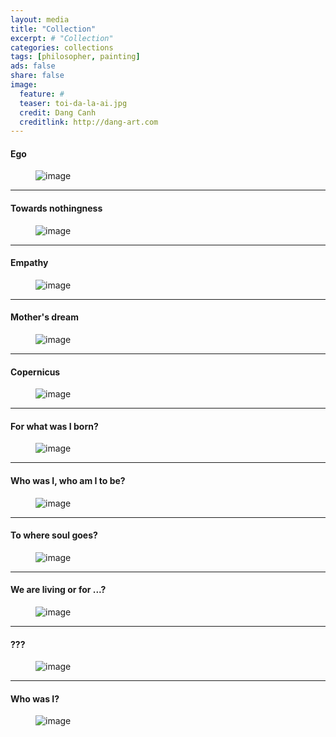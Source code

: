 ```yaml
---
layout: media
title: "Collection"
excerpt: # "Collection"
categories: collections
tags: [philosopher, painting]
ads: false
share: false
image:
  feature: #
  teaser: toi-da-la-ai.jpg
  credit: Dang Canh
  creditlink: http://dang-art.com
---
```


#### Ego

<figure>
	<img src="/painting_img/cai-toi.png" alt="image"></a>
</figure>

---

#### Towards nothingness
<figure>
	<img src="/painting_img/ve-coi-hu-vo.png" alt="image"></a>
</figure>

---

#### Empathy
<figure>
	<img src="/painting_img/dong-cam.png" alt="image"></a>
</figure>

---

#### Mother's dream
<figure>
	<img src="/painting_img/uoc-mo-cua-me.png" alt="image"></a>
</figure>

---

#### Copernicus
<figure>
	<img src="/painting_img/copernicus.png" alt="image"></a>
</figure>

---

#### For what was I born?

<figure>
	<img src="/painting_img/003.TOI DUOC SINH RA DE LAM GI_Da trien lam.jpg" alt="image"></a>
</figure>

---

#### Who was I, who am I to be?

<figure>
	<img src="/painting_img/007.AI DA LA TOI, TOI SE LA AI  ( 100 190).jpg" alt="image"></a>
</figure>

---

#### To where soul goes?

<figure>
	<img src="/painting_img/015.LINH HON ROI SE DI VE DAU.jpg" alt="image"></a>
</figure>

---

#### We are living or for ...?

<figure>
	<img src="/painting_img/025.CHUNG TA DANG SONG HAY LA GI KHAC   68150.jpg" alt="image"></a>
</figure>

---

#### ???

<figure>
	<img src="/painting_img/051.NGHI VAN.jpg" alt="image"></a>
</figure>

---

#### Who was I?

<figure>
	<img src="/painting_img/070. Toi da la ai.jpg" alt="image"></a>
</figure>
